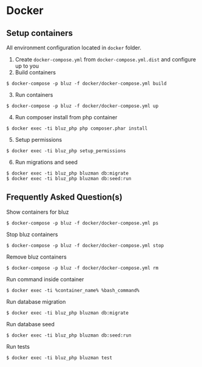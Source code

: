 Docker
======

## Setup containers

All environment configuration located in `docker` folder.
1. Create `docker-compose.yml` from `docker-compose.yml.dist` and configure up to you
2. Build containers
```
$ docker-compose -p bluz -f docker/docker-compose.yml build
```

3. Run containers
```
$ docker-compose -p bluz -f docker/docker-compose.yml up
```

4. Run composer install from php container
```
$ docker exec -ti bluz_php php composer.phar install
```

5. Setup permissions
```
$ docker exec -ti bluz_php setup_permissions
```

6. Run migrations and seed
```
$ docker exec -ti bluz_php bluzman db:migrate
$ docker exec -ti bluz_php bluzman db:seed:run
```

## Frequently Asked Question(s)
 
Show containers for bluz
```
$ docker-compose -p bluz -f docker/docker-compose.yml ps
```

Stop bluz containers 
```
$ docker-compose -p bluz -f docker/docker-compose.yml stop
```

Remove bluz containers
```
$ docker-compose -p bluz -f docker/docker-compose.yml rm
```

Run command inside container
```
$ docker exec -ti %container_name% %bash_command%
```

Run database migration
```
$ docker exec -ti bluz_php bluzman db:migrate
```

Run database seed
```
$ docker exec -ti bluz_php bluzman db:seed:run
```

Run tests
```
$ docker exec -ti bluz_php bluzman test
```
